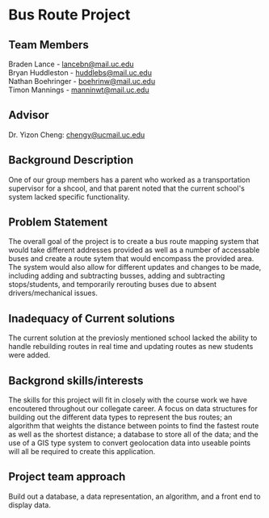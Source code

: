 # Bus Route Project 
## Team Members
Braden Lance - lancebn@mail.uc.edu <br>
Bryan Huddleston - huddlebs@mail.uc.edu<br>
Nathan Boehringer - boehrinw@mail.uc.edu<br>
Timon Mannings - manninwt@mail.uc.edu<br>

## Advisor
Dr. Yizon Cheng: chengy@ucmail.uc.edu<br>

## Background Description
One of our group members has a parent who worked as a transportation supervisor for a shcool, and that parent noted that the current school's system lacked specific functionality.

## Problem Statement
The overall goal of the project is to create a bus route mapping system that would take different addresses provided as well as a number of accessable buses and create a route sytem that would encompass the provided area. The system would also allow for different updates and changes to be made, including adding and subtracting busses, adding and subtracting stops/students, and temporarily rerouting buses due to absent drivers/mechanical issues.

## Inadequacy of Current solutions
The current solution at the previosly mentioned school lacked the ability to handle rebuilding routes in real time and updating routes as new students were added.

## Backgrond skills/interests
The skills for this project will fit in closely with the course work we have encoutered throughout our collegate career. A focus on data structures for building out the different data types to represent the bus routes; an algorithm that weights the distance between points to find the fastest route as well as the shortest distance; a database to store all of the data; and the use of a GIS type system to convert geolocation data into useable points will all be required to create this application. 

## Project team approach
Build out a database, a data representation, an algorithm, and a front end to display data.
